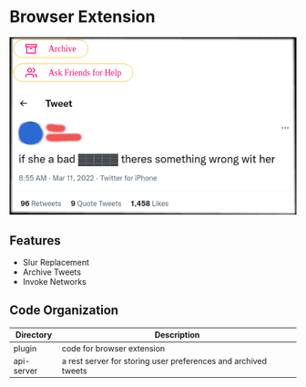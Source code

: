 # Browser Extension

![Cover Image](assets/browser-extension-repo-cover.png)

## Features
- Slur Replacement
- Archive Tweets
- Invoke Networks


## Code Organization
| Directory | Description | 
| --- | --- |
| plugin | code for browser extension |
| api-server | a rest server for storing user preferences and archived tweets |